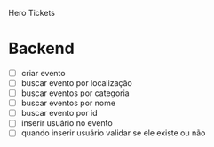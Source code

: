 Hero Tickets

# Backend

- [ ] criar evento
- [ ] buscar evento por localização
- [ ] buscar eventos por categoria
- [ ] buscar eventos por nome
- [ ] buscar evento por id
- [ ] inserir usuário no evento
- [ ] quando inserir usuário validar se ele existe ou não